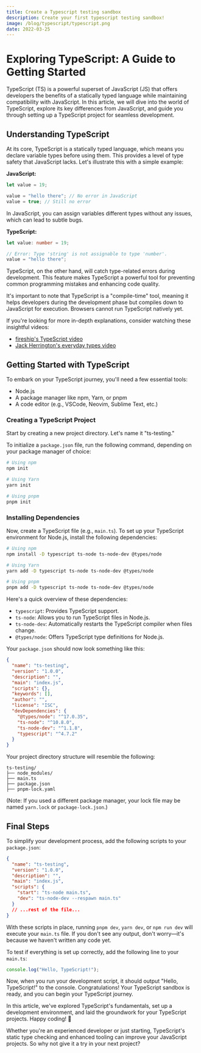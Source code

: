 ```yaml
---
title: Create a Typescript testing sandbox
description: Create your first typescript testing sandbox!
image: /blog/typescript/typescript.png
date: 2022-03-25
---
```


# Exploring TypeScript: A Guide to Getting Started

TypeScript (TS) is a powerful superset of JavaScript (JS) that offers developers the benefits of a statically typed language while maintaining compatibility with JavaScript. In this article, we will dive into the world of TypeScript, explore its key differences from JavaScript, and guide you through setting up a TypeScript project for seamless development.

## Understanding TypeScript

At its core, TypeScript is a statically typed language, which means you declare variable types before using them. This provides a level of type safety that JavaScript lacks. Let's illustrate this with a simple example:

**JavaScript:**

```js
let value = 19;

value = "hello there"; // No error in JavaScript
value = true; // Still no error
```

In JavaScript, you can assign variables different types without any issues, which can lead to subtle bugs.

**TypeScript:**

```ts
let value: number = 19;

// Error: Type 'string' is not assignable to type 'number'.
value = "hello there";
```

TypeScript, on the other hand, will catch type-related errors during development. This feature makes TypeScript a powerful tool for preventing common programming mistakes and enhancing code quality.

It's important to note that TypeScript is a "compile-time" tool, meaning it helps developers during the development phase but compiles down to JavaScript for execution. Browsers cannot run TypeScript natively yet.

If you're looking for more in-depth explanations, consider watching these insightful videos:

- [fireship's TypeScript video](https://www.youtube.com/watch?v=zQnBQ4tB3ZA)
- [Jack Herrington's everyday types video](https://www.youtube.com/watch?v=LKVHFHJsiO0)

## Getting Started with TypeScript

To embark on your TypeScript journey, you'll need a few essential tools:

- Node.js
- A package manager like npm, Yarn, or pnpm
- A code editor (e.g., VSCode, Neovim, Sublime Text, etc.)

### Creating a TypeScript Project

Start by creating a new project directory. Let's name it "ts-testing."

To initialize a `package.json` file, run the following command, depending on your package manager of choice:

```bash
# Using npm
npm init

# Using Yarn
yarn init

# Using pnpm
pnpm init
```

### Installing Dependencies

Now, create a TypeScript file (e.g., `main.ts`). To set up your TypeScript environment for Node.js, install the following dependencies:

```bash
# Using npm
npm install -D typescript ts-node ts-node-dev @types/node

# Using Yarn
yarn add -D typescript ts-node ts-node-dev @types/node

# Using pnpm
pnpm add -D typescript ts-node ts-node-dev @types/node
```

Here's a quick overview of these dependencies:

- `typescript`: Provides TypeScript support.
- `ts-node`: Allows you to run TypeScript files in Node.js.
- `ts-node-dev`: Automatically restarts the TypeScript compiler when files change.
- `@types/node`: Offers TypeScript type definitions for Node.js.

Your `package.json` should now look something like this:

```json
{
  "name": "ts-testing",
  "version": "1.0.0",
  "description": "",
  "main": "index.js",
  "scripts": {},
  "keywords": [],
  "author": "",
  "license": "ISC",
  "devDependencies": {
    "@types/node": "^17.0.35",
    "ts-node": "^10.8.0",
    "ts-node-dev": "^1.1.8",
    "typescript": "^4.7.2"
  }
}
```

Your project directory structure will resemble the following:

```
ts-testing/
├── node_modules/
├── main.ts
├── package.json
├── pnpm-lock.yaml
```

(Note: If you used a different package manager, your lock file may be named `yarn.lock` or `package-lock.json`.)

## Final Steps

To simplify your development process, add the following scripts to your `package.json`:

```json
{
  "name": "ts-testing",
  "version": "1.0.0",
  "description": "",
  "main": "index.js",
  "scripts": {
    "start": "ts-node main.ts",
    "dev": "ts-node-dev --respawn main.ts"
  }
  // ...rest of the file...
}
```

With these scripts in place, running `pnpm dev`, `yarn dev`, or `npm run dev` will execute your `main.ts` file. If you don't see any output, don't worry—it's because we haven't written any code yet.

To test if everything is set up correctly, add the following line to your `main.ts`:

```ts
console.log("Hello, TypeScript!");
```

Now, when you run your development script, it should output "Hello, TypeScript!" to the console. Congratulations! Your TypeScript sandbox is ready, and you can begin your TypeScript journey.

In this article, we've explored TypeScript's fundamentals, set up a development environment, and laid the groundwork for your TypeScript projects. Happy coding! 🚀

Whether you're an experienced developer or just starting, TypeScript's static type checking and enhanced tooling can improve your JavaScript projects. So why not give it a try in your next project?
